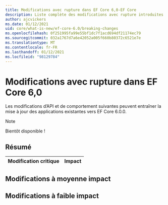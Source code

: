 ```yaml
---
title: Modifications avec rupture dans EF Core 6,0-EF Core
description: Liste complète des modifications avec rupture introduites dans Entity Framework Core 6,0
author: ajcvickers
ms.date: 01/12/2021
uid: core/what-is-new/ef-core-6.0/breaking-changes
ms.openlocfilehash: 0f251995fa99e55bf1dc7f1acd694df21174ec79
ms.sourcegitcommit: 032a1767d7a6e42052a005f660b80372c6521e7e
ms.translationtype: MT
ms.contentlocale: fr-FR
ms.lasthandoff: 01/12/2021
ms.locfileid: "98129784"
---
```

# <a name="breaking-changes-in-ef-core-60"></a>Modifications avec rupture dans EF Core 6,0

Les modifications d’API et de comportement suivantes peuvent entraîner la mise à jour des applications existantes vers EF Core 6.0.0.

> [!NOTE]
> Bientôt disponible !

## <a name="summary"></a>Résumé

| **Modification critique**                                                                                                                   | **Impact** |
|:--------------------------------------------------------------------------------------------------------------------------------------|------------|

## <a name="medium-impact-changes"></a>Modifications à moyenne impact

## <a name="low-impact-changes"></a>Modifications à faible impact
